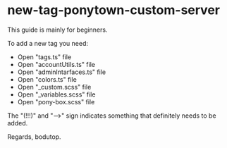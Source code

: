 # new-tag-ponytown-custom-server
This guide is mainly for beginners.

To add a new tag you need:
  - Open "tags.ts" file
  - Open "accountUtils.ts" file
  - Open "adminIntarfaces.ts" file
  - Open "colors.ts" file
  - Open "_custom.scss" file
  - Open "_variables.scss" file
  - Open "pony-box.scss" file

The "(!!!)" and "-->" sign indicates something that definitely needs to be added.

Regards, bodutop.
